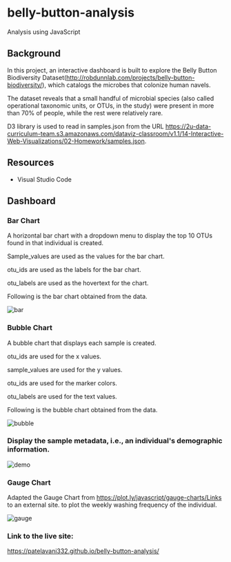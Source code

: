 # belly-button-analysis
Analysis using JavaScript
## Background
In this project, an interactive dashboard is built to explore the Belly Button Biodiversity Dataset(http://robdunnlab.com/projects/belly-button-biodiversity/), which catalogs the microbes that colonize human navels.

The dataset reveals that a small handful of microbial species (also called operational taxonomic units, or OTUs, in the study) were present in more than 70% of people, while the rest were relatively rare.

D3 library is used to read in samples.json from the URL https://2u-data-curriculum-team.s3.amazonaws.com/dataviz-classroom/v1.1/14-Interactive-Web-Visualizations/02-Homework/samples.json.

## Resources

* Visual Studio Code 

## Dashboard

### Bar Chart
A horizontal bar chart with a dropdown menu to display the top 10 OTUs found in that individual is created.

Sample_values are used as the values for the bar chart.

otu_ids are used as the labels for the bar chart.

otu_labels are used as the hovertext for the chart.

Following is the bar chart obtained from the data.

![bar](https://user-images.githubusercontent.com/120197958/230148212-7a2ac3f4-6a89-4ad1-8afa-2b0a0466d1cb.png)

### Bubble Chart
A bubble chart that displays each sample is created.

otu_ids are used for the x values.

sample_values are used for the y values.

otu_ids are used for the marker colors.

otu_labels are used for the text values.

Following is the bubble chart obtained from the data.

![bubble](https://user-images.githubusercontent.com/120197958/230149105-6f7524e3-4aec-4150-9ef8-b023fc56ec44.png)

### Display the sample metadata, i.e., an individual's demographic information.

![demo](https://user-images.githubusercontent.com/120197958/230149296-a42e1a49-6cae-430d-8878-c6ed4065509e.png)

### Gauge Chart

Adapted the Gauge Chart from https://plot.ly/javascript/gauge-charts/Links to an external site. to plot the weekly washing frequency of the individual.

![gauge](https://user-images.githubusercontent.com/120197958/230149878-f51cf244-08e0-42e1-974f-a982de6c0c9f.png)


### Link to the live site: 
https://patelavani332.github.io/belly-button-analysis/
